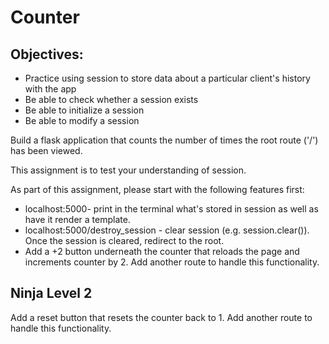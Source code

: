 # Counter

## Objectives:
* Practice using session to store data about a particular client's history with the app
* Be able to check whether a session exists
* Be able to initialize a session
* Be able to modify a session

Build a flask application that counts the number of times the root route ('/') has been viewed. 

This assignment is to test your understanding of session.

As part of this assignment, please start with the following features first:
* localhost:5000- print in the terminal what's stored in session as well as have it render a template.
* localhost:5000/destroy_session - clear session (e.g. session.clear()).  Once the session is cleared, redirect to the root.
* Add a +2 button underneath the counter that reloads the page and increments counter by 2. Add another route to handle this functionality.

## Ninja Level 2
Add a reset button that resets the counter back to 1. Add another route to handle this functionality.

